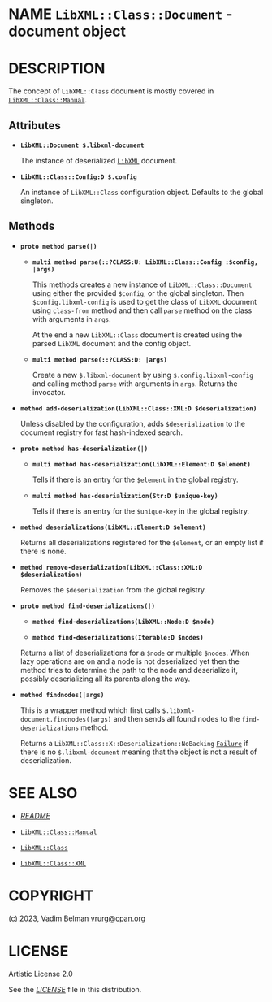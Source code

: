 NAME `LibXML::Class::Document` - document object
================================================

DESCRIPTION
===========

The concept of `LibXML::Class` document is mostly covered in [`LibXML::Class::Manual`](Manual.md).

Attributes
----------

  * **`LibXML::Document $.libxml-document`**

    The instance of deserialized [`LibXML`](https://modules.raku.org/dist/LibXML) document.

  * **`LibXML::Class::Config:D $.config`**

    An instance of `LibXML::Class` configuration object. Defaults to the global singleton.

Methods
-------

  * **`proto method parse(|)`**

      * **`multi method parse(::?CLASS:U: LibXML::Class::Config :$config, |args)`**

        This methods creates a new instance of `LibXML::Class::Document` using either the provided `$config`, or the global singleton. Then `$config.libxml-config` is used to get the class of `LibXML` document using `class-from` method and then call `parse` method on the class with arguments in `args`.

        At the end a new `LibXML::Class` document is created using the parsed `LibXML` document and the config object.

      * **`multi method parse(::?CLASS:D: |args)`**

        Create a new `$.libxml-document` by using `$.config.libxml-config` and calling method `parse` with arguments in `args`. Returns the invocator.

  * **`method add-deserialization(LibXML::Class::XML:D $deserialization)`**

    Unless disabled by the configuration, adds `$deserialization` to the document registry for fast hash-indexed search.

  * **`proto method has-deserialization(|)`**

      * **`multi method has-deserialization(LibXML::Element:D $element)`**

        Tells if there is an entry for the `$element` in the global registry.

      * **`multi method has-deserialization(Str:D $unique-key)`**

        Tells if there is an entry for the `$unique-key` in the global registry.

  * **`method deserializations(LibXML::Element:D $element)`**

    Returns all deserializations registered for the `$element`, or an empty list if there is none.

  * **`method remove-deserialization(LibXML::Class::XML:D $deserialization)`**

    Removes the `$deserialization` from the global registry.

  * **`proto method find-deserializations(|)`**

      * **`method find-deserializations(LibXML::Node:D $node)`**

      * **`method find-deserializations(Iterable:D $nodes)`**

    Returns a list of deserializations for a `$node` or multiple `$nodes`. When lazy operations are on and a node is not deserialized yet then the method tries to determine the path to the node and deserialize it, possibly deserializing all its parents along the way.

  * **`method findnodes(|args)`**

    This is a wrapper method which first calls `$.libxml-document.findnodes(|args)` and then sends all found nodes to the `find-deserializations` method.

    Returns a `LibXML::Class::X::Deserialization::NoBacking` [`Failure`](https://docs.raku.org/type/Failure) if there is no `$.libxml-document` meaning that the object is not a result of deserialization.

SEE ALSO
========

  * [*README*](../../../../README.md)

  * [`LibXML::Class::Manual`](Manual.md)

  * [`LibXML::Class`](../Class.md)

  * [`LibXML::Class::XML`](XML.md)

COPYRIGHT
=========

(c) 2023, Vadim Belman <vrurg@cpan.org>

LICENSE
=======

Artistic License 2.0

See the [*LICENSE*](../../../../LICENSE) file in this distribution.

